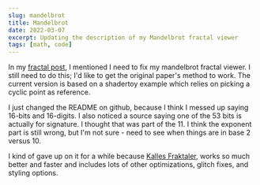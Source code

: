```yaml
---
slug: mandelbrot
title: Mandelbrot
date: 2022-03-07
excerpt: Updating the description of my Mandelbrot fractal viewer
tags: [math, code]
---
```


In my [fractal post](https://frankiemercado.com/2022/01/27/fractal/), I mentioned I need to fix my mandelbrot fractal viewer. I still need to do this; I'd like to get the original paper's method to work. The current version is based on a shadertoy example which relies on picking a cyclic point as reference.

I just changed the README on github, because I think I messed up saying 16-bits and 16-digits. I also noticed a source saying one of the 53 bits is actually for signature. I thought that was part of the 11. I think the exponent part is still wrong, but I'm not sure - need to see when things are in base 2 versus 10.

I kind of gave up on it for a while because [Kalles Fraktaler](http://www.chillheimer.de/kallesfraktaler/), works so much better and faster and includes lots of other optimizations, glitch fixes, and styling options.
